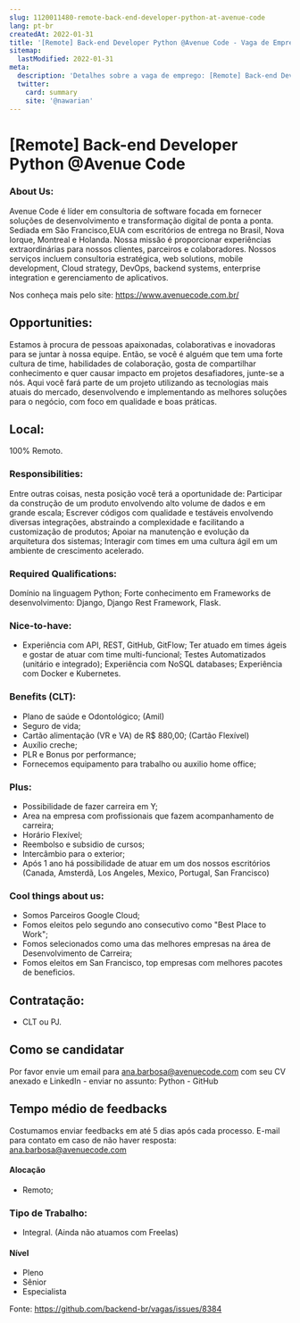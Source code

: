 ```yaml
---
slug: 1120011480-remote-back-end-developer-python-at-avenue-code
lang: pt-br
createdAt: 2022-01-31
title: '[Remote] Back-end Developer Python @Avenue Code - Vaga de Emprego'
sitemap:
  lastModified: 2022-01-31
meta:
  description: 'Detalhes sobre a vaga de emprego: [Remote] Back-end Developer Python @Avenue Code'
  twitter:
    card: summary
    site: '@nawarian'
---
```


# [Remote] Back-end Developer Python @Avenue Code

<!--
==================================================
==================================================
-->
<!-- 
==================================================
POR FAVOR, SÓ POSTE SE A VAGA FOR PARA BACK-END!

Não faça distinção de gênero no título da vaga.

Use: "Back-End Developer" ao invés de 
"Desenvolvedor Back-End" \o/

Exemplo: `[São Paulo] Back-End Developer @ NOME DA EMPRESA`
==================================================
-->
<!--
==================================================
Caso a vaga for remoto durante a pandemia deixar a linha abaixo
==================================================

## Labels
<!-- retire os labels que não fazem sentido à vaga -->

### **About Us:**

Avenue Code é líder em consultoria de software focada em fornecer soluções de desenvolvimento e transformação digital de ponta a ponta. Sediada em São Francisco,EUA com escritórios de entrega no Brasil, Nova Iorque, Montreal e Holanda. Nossa missão é proporcionar experiências extraordinárias para nossos clientes, parceiros e colaboradores. Nossos serviços incluem consultoria estratégica, web solutions, mobile development, Cloud strategy, DevOps, backend systems, enterprise integration e gerenciamento de aplicativos.

Nos conheça mais pelo site: https://www.avenuecode.com.br/

## Opportunities:

Estamos à procura de pessoas apaixonadas, colaborativas e inovadoras para se juntar à nossa equipe. Então, se você é alguém que tem uma forte cultura de time, habilidades de colaboração, gosta de compartilhar conhecimento e quer causar impacto em projetos desafiadores, junte-se a nós. Aqui você fará parte de um projeto utilizando as tecnologias mais atuais do mercado, desenvolvendo e implementando as melhores soluções para o negócio, com foco em qualidade e boas práticas.

## Local:

100% Remoto.

### Responsibilities:
Entre outras coisas, nesta posição você terá a oportunidade de:
Participar da construção de um produto envolvendo alto volume de dados e em grande escala;
Escrever códigos com qualidade e testáveis envolvendo diversas integrações, abstraindo a complexidade e facilitando a customização de produtos;
Apoiar na manutenção e evolução da arquitetura dos sistemas;
Interagir com times em uma cultura ágil em um ambiente de crescimento acelerado.

### Required Qualifications:
Domínio na linguagem Python;
Forte conhecimento em Frameworks de desenvolvimento: Django, Django Rest Framework, Flask. 

### Nice-to-have:
- Experiência com API, REST, GitHub, GitFlow;
Ter atuado em times ágeis e gostar de atuar com time multi-funcional;
Testes Automatizados (unitário e integrado);
Experiência com NoSQL databases;
Experiência com Docker e Kubernetes.

### Benefits (CLT):

- Plano de saúde e Odontológico; (Amil)
- Seguro de vida;
- Cartão alimentação (VR e VA) de R$ 880,00; (Cartão Flexível)
- Auxílio creche;
- PLR e Bonus por performance;
- Fornecemos equipamento para trabalho ou auxilio home office;


### Plus:
- Possibilidade de fazer carreira em Y; 
- Area na empresa com profissionais que fazem acompanhamento de carreira;
- Horário Flexível;
- Reembolso e subsidio de cursos;
- Intercâmbio para o exterior;
- Após 1 ano há possibilidade de atuar em um dos nossos escritórios (Canada, Amsterdã, Los Angeles, Mexico, Portugal, San Francisco)

### Cool things about us:
- Somos Parceiros Google Cloud;
- Fomos eleitos pelo segundo ano consecutivo como "Best Place to Work";
- Fomos selecionados como uma das melhores empresas na área de Desenvolvimento de Carreira;
- Fomos eleitos em San Francisco, top empresas com melhores pacotes de beneficios. 

## Contratação:

- CLT ou PJ.

## Como se candidatar

Por favor envie um email para ana.barbosa@avenuecode.com com seu CV anexado e LinkedIn - enviar no assunto: Python - GitHub

## Tempo médio de feedbacks

Costumamos enviar feedbacks em até 5 dias após cada processo.
E-mail para contato em caso de não haver resposta: ana.barbosa@avenuecode.com

#### Alocação
- Remoto;

### Tipo de Trabalho:
- Integral. (Ainda não atuamos com Freelas)

#### Nível
- Pleno
- Sênior
- Especialista




Fonte: https://github.com/backend-br/vagas/issues/8384